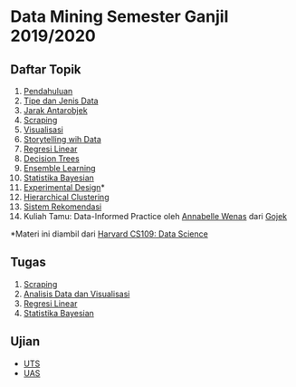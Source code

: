 # Data Mining Semester Ganjil 2019/2020

## Daftar Topik

1. [Pendahuluan](01-intro.pdf)
2. [Tipe dan Jenis Data](02-data.pdf)
3. [Jarak Antarobjek](03-jarak.pdf)
4. [Scraping](04-scraping.pdf)
5. [Visualisasi](05-visualisasi.pdf)
6. [Storytelling wih Data](https://docs.google.com/presentation/d/19JSt8f6iUpWnAIlEGTmbRFaPm9AHeZfXPrFDxIqcVpM/edit?usp=sharing)
7. [Regresi Linear](07-regresi.pdf)
8. [Decision Trees](08-dt.pdf)
9. [Ensemble Learning](09-ensemble.pdf)
10. [Statistika Bayesian](https://docs.google.com/presentation/d/1qG8yi3P9hbTzGhkUS-wpbNjjHSBZNQBk9K-VAH3JCRQ/edit?usp=sharing)
11. [Experimental Design](https://github.com/cs109/2015/raw/master/Lectures/22ExperimentalDesign.pdf)*
12. [Hierarchical Clustering](12-hierarchical.pdf)
13. [Sistem Rekomendasi](13-recsys.pdf)
14. Kuliah Tamu: Data-Informed Practice oleh [Annabelle Wenas](https://twitter.com/annabellewenas) dari [Gojek](https://www.gojek.com/)

*Materi ini diambil dari [Harvard CS109: Data Science](https://cs109.github.io/2015/)

## Tugas

1. [Scraping](tugas-1.pdf)
2. [Analisis Data dan Visualisasi](https://colab.research.google.com/github/aliakbars/uai-dm/blob/master/scripts/tugas2.ipynb)
3. [Regresi Linear](https://colab.research.google.com/github/aliakbars/uai-dm/blob/master/scripts/tugas3c.ipynb)
4. [Statistika Bayesian](https://colab.research.google.com/github/aliakbars/uai-dm/blob/master/scripts/tugas4c.ipynb)

## Ujian

* [UTS](exam/exam-2019.pdf)
* [UAS](exam/final-exam-2019.pdf)